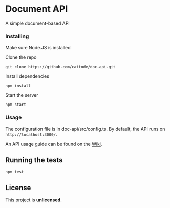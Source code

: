 # Document API

A simple document-based API


### Installing

Make sure Node.JS is installed

Clone the repo

```
git clone https://github.com/cattode/doc-api.git
```

Install dependencies

```
npm install
```

Start the server

```
npm start
```

### Usage

The configuration file is in doc-api/src/config.ts.
By default, the API runs on `http://localhost:3000/`.

An API usage guide can be found on the [Wiki](https://github.com/cattode/doc-api/wiki/API-Usage).


## Running the tests

```
npm test
```


## License

This project is **unlicensed**.